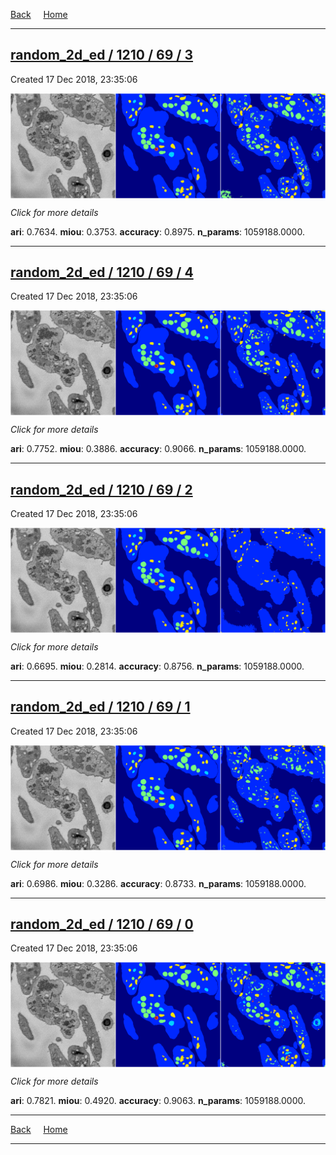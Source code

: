 
[Back](..)&nbsp;&nbsp;&nbsp;&nbsp;&nbsp;[Home](https://leapmanlab.github.io/snapshots)

---

<div class="summary"><a href="3"><h2>random_2d_ed / 1210 / 69 / 3</h2></a><p>Created 17 Dec 2018, 23:35:06
</p><a href="3"><img src="3/media/summary.png" align="center"></a><p>
<i>Click for more details</i>
</p></div>

**ari**: 0.7634. **miou**: 0.3753. **accuracy**: 0.8975. **n_params**: 1059188.0000. 

---

<div class="summary"><a href="4"><h2>random_2d_ed / 1210 / 69 / 4</h2></a><p>Created 17 Dec 2018, 23:35:06
</p><a href="4"><img src="4/media/summary.png" align="center"></a><p>
<i>Click for more details</i>
</p></div>

**ari**: 0.7752. **miou**: 0.3886. **accuracy**: 0.9066. **n_params**: 1059188.0000. 

---

<div class="summary"><a href="2"><h2>random_2d_ed / 1210 / 69 / 2</h2></a><p>Created 17 Dec 2018, 23:35:06
</p><a href="2"><img src="2/media/summary.png" align="center"></a><p>
<i>Click for more details</i>
</p></div>

**ari**: 0.6695. **miou**: 0.2814. **accuracy**: 0.8756. **n_params**: 1059188.0000. 

---

<div class="summary"><a href="1"><h2>random_2d_ed / 1210 / 69 / 1</h2></a><p>Created 17 Dec 2018, 23:35:06
</p><a href="1"><img src="1/media/summary.png" align="center"></a><p>
<i>Click for more details</i>
</p></div>

**ari**: 0.6986. **miou**: 0.3286. **accuracy**: 0.8733. **n_params**: 1059188.0000. 

---

<div class="summary"><a href="0"><h2>random_2d_ed / 1210 / 69 / 0</h2></a><p>Created 17 Dec 2018, 23:35:06
</p><a href="0"><img src="0/media/summary.png" align="center"></a><p>
<i>Click for more details</i>
</p></div>

**ari**: 0.7821. **miou**: 0.4920. **accuracy**: 0.9063. **n_params**: 1059188.0000. 

---

[Back](..)&nbsp;&nbsp;&nbsp;&nbsp;&nbsp;[Home](https://leapmanlab.github.io/snapshots)

---